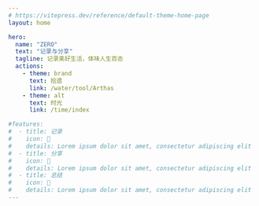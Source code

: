 ```yaml
---
# https://vitepress.dev/reference/default-theme-home-page
layout: home

hero:
  name: "ZERO"
  text: "记录与分享"
  tagline: 记录美好生活，体味人生百态
  actions:
    - theme: brand
      text: 拾遗
      link: /water/tool/Arthas
    - theme: alt
      text: 时光
      link: /time/index

#features:
#  - title: 记录
#    icon: 📝
#    details: Lorem ipsum dolor sit amet, consectetur adipiscing elit
#  - title: 分享
#    icon: 🎨
#    details: Lorem ipsum dolor sit amet, consectetur adipiscing elit
#  - title: 总结
#    icon: 💎
#    details: Lorem ipsum dolor sit amet, consectetur adipiscing elit
---
```

